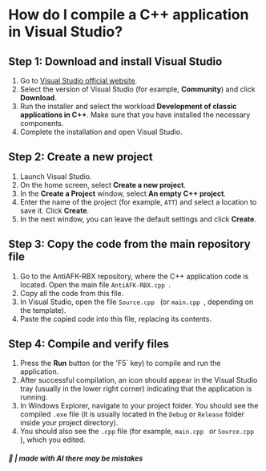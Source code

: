 # How do I compile a C++ application in Visual Studio?

## Step 1: Download and install Visual Studio

1. Go to [Visual Studio official website](https://visualstudio.microsoft.com/downloads/).
2. Select the version of Visual Studio (for example, **Community**) and click **Download**.
3. Run the installer and select the workload **Development of classic applications in C++**. Make sure that you have installed the necessary components.
4. Complete the installation and open Visual Studio.

## Step 2: Create a new project

1. Launch Visual Studio.
2. On the home screen, select **Create a new project**.
3. In the **Create a Project** window, select **An empty C++ project**.
4. Enter the name of the project (for example, `ATT`) and select a location to save it. Click **Create**.
5. In the next window, you can leave the default settings and click **Create**.

## Step 3: Copy the code from the main repository file

1. Go to the AntiAFK-RBX repository, where the C++ application code is located. Open the main file `AntiAFK-RBX.cpp `. 
2. Copy all the code from this file.
3. In Visual Studio, open the file `Source.cpp ` (or `main.cpp `, depending on the template).
4. Paste the copied code into this file, replacing its contents.

## Step 4: Compile and verify files

1. Press the **Run** button (or the 'F5` key) to compile and run the application.
2. After successful compilation, an icon should appear in the Visual Studio tray (usually in the lower right corner) indicating that the application is running.
3. In Windows Explorer, navigate to your project folder. You should see the compiled `.exe` file (it is usually located in the `Debug` or `Release` folder inside your project directory).
4. You should also see the `.cpp` file (for example, `main.cpp ` or `Source.cpp `), which you edited.




##### 🤖 | made with AI there may be mistakes
